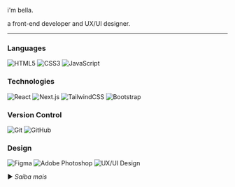 i'm bella.

a front-end developer and UX/UI designer.

---

### Languages

![HTML5](https://img.shields.io/badge/HTML5-000000?style=for-the-badge&logo=html5&logoColor=white)
![CSS3](https://img.shields.io/badge/CSS3-000000?style=for-the-badge&logo=css3&logoColor=white)
![JavaScript](https://img.shields.io/badge/JavaScript-000000?style=for-the-badge&logo=javascript&logoColor=white)


### Technologies

![React](https://img.shields.io/badge/React-000000?style=for-the-badge&logo=react&logoColor=white)
![Next.js](https://img.shields.io/badge/Next.js-000000?style=for-the-badge&logo=nextdotjs&logoColor=white)
![TailwindCSS](https://img.shields.io/badge/TailwindCSS-000000?style=for-the-badge&logo=tailwindcss&logoColor=white)
![Bootstrap](https://img.shields.io/badge/Bootstrap-000000?style=for-the-badge&logo=bootstrap&logoColor=white)


### Version Control

![Git](https://img.shields.io/badge/Git-000000?style=for-the-badge&logo=git&logoColor=white)
![GitHub](https://img.shields.io/badge/GitHub-000000?style=for-the-badge&logo=github&logoColor=white)


### Design

![Figma](https://img.shields.io/badge/Figma-000000?style=for-the-badge&logo=figma&logoColor=white)
![Adobe Photoshop](https://img.shields.io/badge/Adobe%20Photoshop-000000?style=for-the-badge&logo=adobephotoshop&logoColor=white)
![UX/UI Design](https://img.shields.io/badge/UX%2FUI%20Design-000000?style=for-the-badge&logo=adobe&logoColor=white)


▶ *Saiba mais*
